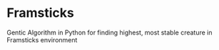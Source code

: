 # Framsticks
Gentic Algorithm in Python for finding highest, most stable creature in Framsticks environment
